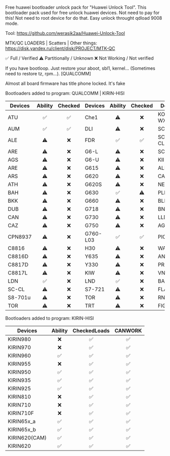 Free huawei bootloader unlock pack for "Huawei Unlock Tool". This bootloader pack used for free unlock huawei devices. Not need to pay for this! Not need to root device for do that. Easy unlock throught qdload 9008 mode.

Tool: https://github.com/werasik2aa/Huawei-Unlock-Tool

MTK/QC LOADERS | Scatters | Other things: https://disk.yandex.ru/client/disk/PROJECT/MTK-QC

✅ Full / Verified
⚠️ Partitionally / Unknown
❌ Not Working / Not verified

If you have bootloop. Just restore your aboot, sbl1, kernel... (Sometimes need to restore tz, rpm...). [QUALCOMM]

Almost all board firmware has title phone locked. It's fake

Bootloaders added to program: QUALCOMM | KIRIN-HISI

| Devices       | Ability | Checked | Devices    | Ability | Checked | Devices     | Ability | Checked | Devices     | Ability | Checked |
| ------------- | :-----: | :-----: | ---------- | :-----: | :-----: | ----------- | :-----: | :---:   | ----------- | :-----: | :----:  |
| ATU           |   ✅   |  ✅  | Che1          |   ⚠️   |  ❌  | KOB-WXX        |   ⚠️   |  ❌  | FIG            |   ✅   |  ✅  |
| AUM           |   ✅   |  ✅  | DLI           |   ⚠️   |  ❌  | SCC-UXX        |   ⚠️   |  ❌  | PE             |   ✅   |  ✅  |
| ALE           |   ⚠️   |  ❌  | FDR           |   ✅   |  ✅  | SCL-CLXX       |   ⚠️   |  ❌  | PLK            |   ✅   |  ✅  |
| ARE           |   ⚠️   |  ❌  | G6-L          |   ⚠️   |  ❌  | SCL-L01        |   ⚠️   |  ❌  | GRA            |   ✅   |  ✅  |
| AGS           |   ⚠️   |  ❌  | G6-U          |   ⚠️   |  ❌  | KII-L21        |   ⚠️   |  ❌  | DUK            |   ✅   |  ✅  |
| ARE           |   ⚠️   |  ❌  | G615          |   ⚠️   |  ❌  | ALE_KIRIN      |   ✅   |  ✅  | FRD            |   ✅   |  ✅  |
| ARS           |   ⚠️   |  ❌  | G620          |   ⚠️   |  ❌  | CAM            |   ✅   |  ✅  | EVA            |   ✅   |  ✅  |
| ATH           |   ⚠️   |  ❌  | G620S         |   ⚠️   |  ❌  | NEM            |   ✅   |  ✅  | STF            |   ✅   |  ✅  |
| BAH           |   ⚠️   |  ❌  | G630          |   ✅   |  ⚠️  | PLK            |   ✅   |  ✅  | LON            |   ✅   |  ✅  |
| BKK           |   ⚠️   |  ❌  | G660          |   ⚠️   |  ❌  | BLN            |   ✅   |  ✅  | MHA            |   ✅   |  ✅  |
| DUB           |   ⚠️   |  ❌  | G718          |   ⚠️   |  ❌  | BND            |   ✅   |  ✅  | CMR            |   ✅   |  ✅  |
| CAN           |   ⚠️   |  ❌  | G730          |   ⚠️   |  ❌  | LLD            |   ✅   |  ✅  | HWI            |   ✅   |  ✅  |
| CAZ           |   ⚠️   |  ❌  | G750          |   ⚠️   |  ❌  | AGS2           |   ✅   |  ✅  | VTR            |   ✅   |  ✅  |
| CPN8937       |   ⚠️   |  ❌  | G760-L03      |   ✅   |  ✅  | PIC            |   ✅   |  ✅  | SNE            |   ✅   |  ⚠️  |
| C8816         |   ⚠️   |  ❌  | H30           |   ⚠️   |  ❌  | WAS            |   ✅   |  ✅  |
| C8816D        |   ⚠️   |  ❌  | Y635          |   ⚠️   |  ❌  | ANE            |   ✅   |  ✅  |
| C8817D        |   ⚠️   |  ❌  | Y330          |   ⚠️   |  ❌  | PRA            |   ✅   |  ✅  |
| C8817L        |   ⚠️   |  ❌  | KIW           |   ⚠️   |  ❌  | VNS            |   ✅   |  ✅  |
| LDN           |   ✅   |  ❌  | LND           |   ✅   |  ❌  | BAH2           |   ✅   |  ✅  |
| SC-CL         |   ⚠️   |  ❌  | S7-721        |   ⚠️   |  ❌  | FLA            |   ✅   |  ✅  |
| S8-701u       |   ⚠️   |  ❌  | TOR           |   ⚠️   |  ❌  | RNE            |   ✅   |  ✅  |
| TOR           |   ⚠️   |  ❌  | TRT           |   ⚠️   |  ❌  | FIG            |   ✅   |  ✅  |

Bootloaders added to program: KIRIN-HISI

| Devices       | Ability |CheckedLoads| CANWORK |
| ------------- | :-----: | :-------: | :-------: |
| KIRIN980      |   ❌   |    ✅     |    ✅    |
| KIRIN970      |   ❌   |    ✅     |    ✅    |
| KIRIN960      |   ✅   |    ✅     |    ✅    |
| KIRIN955      |   ❌   |    ✅     |    ✅    |
| KIRIN950      |   ✅   |    ✅     |    ✅    |
| KIRIN935      |   ✅   |    ✅     |    ✅    |
| KIRIN925      |   ✅   |    ✅     |    ✅    |
| KIRIN810      |   ❌   |    ✅     |    ✅    |
| KIRIN710      |   ❌   |    ✅     |    ✅    |
| KIRIN710F     |   ❌   |    ✅     |    ✅    |
| KIRIN65x_a    |   ✅   |    ✅     |    ✅    |
| KIRIN65x_b    |   ✅   |    ✅     |    ✅    |
| KIRIN620(CAM) |   ✅   |    ✅     |    ✅    |
| KIRIN620      |   ✅   |    ✅     |    ✅    |
